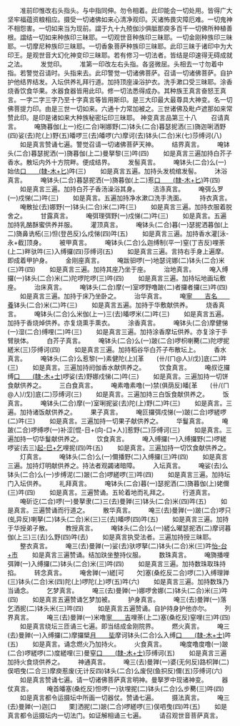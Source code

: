 <!-- { "loadSidebar": true } -->
　　准前印惟改右头指头。与中指同伸。勿令相着。此印能会一切处用。皆得广大坚牢福蕴资粮相应。摄受一切诸佛如来心清净观印。灭诸怖畏灾障厄难。一切鬼神不相怨害。一切如来当为现前。譡于九十九殑伽沙俱胝那庾多百千一切佛所种植善根。譡结一切如来种族印三昧耶。一切观世音种族印三昧耶。一切金刚种族印三昧耶。一切摩尼种族印三昧耶。一切香象菩萨种族印三昧耶。此印三昧于诸印中为大印王。是观世音大幻化神变印三昧耶。若有修习一切法者。皆结是印速得无碍成就之法。
　　发觉印。
　　准第一印改左右头指。各竖微屈。头相去一寸勿着中指。若警觉召请时。头指来去。此印警觉一切诸佛菩萨。召请一切诸佛菩萨。自护护他结界结发。入坛供养礼拜行道。加持顶座澡浴护衣。洗手漱口受三昧耶。涂香烧香饮食华果。水器食器皆用此印。修一切法悉得成办。其种族王真言奋怒王真言。一字二字三字乃至十字真言等皆用斯印。是三大印最大最尊具大神变。名一切佛菩提力印。由是三世一切如来。六通十力常加被之。三世诸佛及毗卢遮那如来常赞此印。是印是诸如来大种族秘密坛印三昧耶。
神变真言品第三十八
　　召请真言。
　　唵旖暮伽(上一)纥(二合)唎娜野(二)钵头(二合)暮瑟抳洒(三)旖迦唎洒野(四)娑(去)陀(上)野(五)皤啰三(去)皤啰(六)摩诃(去)钵头(二合)米(七)莎缚诃(八)
　　如是真言赞诵七遍。警觉召请一切诸佛菩萨天神。
　　结界真言。
　　唵钵头(二合)暮瑟抳洒(一)旖暮伽(上二)曼拏黎(三)吽(四)
　　如是真言三遍加持白芥子香水。散坛内外十方院畔。便成结界。
　　发髻真言。
　　唵钵头(二合)么(一)始佉[口　　(隸-木+匕)](二)吽(三)
　　如是真言五遍。加持头发梳绾发髻。
　　沐浴真言。
　　唵钵头(二合)暮瑟抳洒(一)旖暮伽(上二)惹[口　　(隸-木+匕)](三)吽(四)
　　如是真言三遍。加持白芥子香汤澡浴其身。
　　洁涤真言。
　　唵弭么罗(一)戍悌(二)吽(三)
　　如是真言。五遍加持净水漱口洗手洗面。
　　持衣真言。
　　唵散扯(去)娜野(一)钵头(二合)米(二)吽(三)
　　如是真言三遍。加持衣服着脱舍之。
　　甘露真言。
　　唵弭理弭野(一)戍悌(二)吽(三)
　　如是真言。五遍加持乳酪酥蜜供养并服。
　　灌顶真言。
　　唵钵头(二合)暮(一)瑟抳洒暮伽(上二)旖鼻诜柘(三)怛(登邑反)么戍悌(四)吽(五)
　　如是真言三遍。加持香水灌[泳-永+截]顶身。
　　被甲真言。
　　唵钵头(二合)么迦缚制(平一)窒(丁吉反)哩荼(上二)畔驮吽(三)入缚攞(四)莎缚诃(五)
　　如是真言三遍。言持右手身上遍摩。即成着甲护身。
　　金刚座真言。
　　唵跋驲啰(一)地瑟诧娜(二)钵头(二合)米(三)吽(四)
　　如是真言三遍。加持其座乃坐于座。
　　治地真言。
　　唵入缚攞(一)钵头(二合)米(二)陀啰陀啰(三)吽(四)
　　如是真言三遍。加持坛地画坛敷座。
　　治床真言。
　　唵钵头(二合)摩(一)室啰野噜跛(二)者攞者攞(三)吽(四)
　　如是真言三遍。加持于床乃坐卧之。
　　治华真言。
　　唵[寧　　吉](宁立反)[名　　養](名养反)钵头(二合)米(二)吽(三)
　　如是真言五遍。加持于华敷献供养。
　　烧香真言。
　　唵钵头(二合)么米伽(上一)三(去)皤啰米(二)吽(三)
　　如是真言五遍。加持于香烧焯供养。亦复烧熏手熏衣。
　　涂香真言。
　　唵钵头(二合)摩健悌(一)湿(二合)缚哩(二)吽(三)
　　如是真言三遍。加持涂香摩坛供养。亦复涂于手臂肤体。
　　白芥子真言。
　　唵钵头(二合)么(一)跛(二合)啰枳喇臡(二)陀啰抳縒米(三)莎缚诃(四)
　　如是真言三遍。加持稻谷华白芥子布散坛上。
　　香水真言。
　　唵钵头(二合)么惹黎(一)素健陀(上)[革　　(卄/(ㄇ@人)/戊)]底(二)吽(三)
　　如是真言。三遍加持阏伽香水献供养之。
　　饮食真言。
　　唵叔讫攞缚[口　　(隸-木+士)](一)啰娑(去)野娜戍悌(二)吽(三)
　　如是真言。三遍加持一切饼食献供养之。
　　三白食真言。
　　唵素噜素噜(一)禁(俱荫反)皤[革　　(卄/(ㄇ@人)/戊)]底(二)莎缚诃(三)
　　如是真言。三遍加持三白饭食献供养之。
　　饭真言。
　　唵钵头(二合)摩(一)室唎抳娑(去)陀(上)野(二)吽(三)
　　如是真言。三遍。加持诸饭献供养之。
　　果子真言。
　　唵叵攞弭戍悌(一)跛(二合)啰縒啰(二)吽(三)
　　如是真言。三遍加持一切果子献供养之。
　　华鬘真言。
　　唵跛(二合)啰缚啰(一)补涩[惃-日+(向-口+人)]惹野(二)莎缚诃(三)
　　如是真言。三遍加持一切华鬘献供养之。
　　饮食真言。
　　唵入缚攞(一)入缚攞野(二)啰縒啰娑(去三)[起-巳+乞](二合)哩抳(四)吽(五)
　　如是真言。三遍加持一切饮食献供养之。
　　灯真言。
　　唵钵头(二合)么(一)儞播野(二)入缚攞(三)吽(四)
　　如是真言三遍。加持灯明献供养之。持法者观蠲诸暗障。
　　入坛真言。
　　唵娑(去)么钵头(二合)么(一)步缚泥(二)跛(二合)啰縒啰(三)吽(四)
　　如是真言三遍。加持坛门入坛供养。
　　礼拜真言。
　　唵钵头(二合)暮(一)瑟抳洒(二)旖暮伽(上)姥儞(三)吽(四)
　　如是真言。三遍赞诵。五轮着地而礼拜之。
　　行道真言。
　　唵斫讫(二合)啰(一)曼拏隶(二)三(去)曼亸(三)钵头(二合)米(四)吽(五)
　　如是真言。三遍赞诵而行道之。
　　散华真言。
　　唵三(去)曼亸(一)跛(二合)啰只(虬异反)喇拏(二)钵头(二合)米(三)三(去)皤啰(四)吽(五)
　　如是真言三遍。加持于华授弟子散。
　　教授真言。
　　唵钵头(二合)么(一)縒么曜瑟抳洒(二)摩诃暮伽(上三)三(去)么野(四)吽(去)
　　如是真言执受法者。三遍加持授三昧耶。
　　整衣真言。
　　唵三(去)曼亸(一)娑(去)驮啰拏(二)钵头(二合)米(三)吽[怡-台+巿](四)
　　如是真言三遍赞诵。结加趺坐整持仪服。
　　数珠真言。
　　唵旖播哩弭亸(一)入缚攞(二)钵头(二合)米(三)吽(四)
　　如是真言三遍。加持数珠取珠持掐。
　　转念真言。
　　唵舍亸(一)縒[可　　欠]塞(桑纥反二合)啰(二)入缚理亸(三)钵头(二合)米(四)陀(上)啰陀(上)啰(五)吽(六)
　　如是真言三遍。加持数珠乃当诵念。
　　乞梦真言。
　　唵三(去)曼亸(一)娜啰舍娜(二)钵头(二合)米(三)吽(四)
　　如是真言五遍赞诵乞梦加被。
　　护身真言。
　　唵三(去)曼亸(一)落乞洒抳(二)钵头米(三)吽(四)
　　如是真言五遍赞诵。自护持身护他亦尔。
　　列界真言。
　　唵三(去)曼亸(一)米噜[寧　　吉](宁吉反)哩荼(上二)塞(桑纥反)窒哩(三)吽(四)
　　如是真言绕坛三匝诵三七遍。即当结成金刚院界。
　　燃火真言。
　　唵三(去)曼亸(一)入缚攞(二)摩攞檗[月　　坒](三)摩诃钵头(二合)么入缚[口　　(隸-木+士)](四)吽(五)
　　如是真言。诵念燃火乃加持火。
　　火食真言。
　　唵度噜度噜(一)跛(二合)啰縒啰(二)度縒哩(三)曼窒[口　　(隸-木+士)](四)莎缚诃(五)
　　如是真言三遍加持火食烧供养之。
　　神通真言。
　　唵三(去)曼亸(一)婆(无何反)路枳亸(二)俣呬曳(二合三)摩庾惹废(无计反四)钵头(二合)么废倪(鱼抧反)儞(五)莎缚诃(六)
　　如是真言赞诵七遍。请一切诸佛菩萨真言明神。曼拏罗中现诸神变。
　　器仗真言。
　　唵首皤塞(桑纥反)怛啰(一)驮埋抳(二)钵头(二合)么步臡(三)吽(四)
　　如是真言都令运摄坛中所画一切器仗。赞诵七遍。
　　摄法真言。
　　唵三(去)曼亸(一)迦[口　　栗]洒抳(二)跛(二合)啰縒啰(三)俣呬曳(四)吽(五)
　　如是真言都令运摄坛内一切法门。如证解相诵三七遍。
　　请召观世音菩萨真言。
